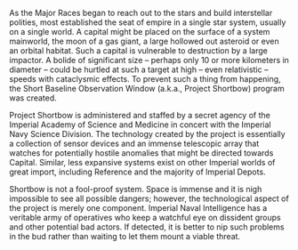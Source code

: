 As the Major Races began to reach out to the stars and build interstellar polities, most  established the seat of empire in a single star system, usually on a single world. A capital might be placed on the surface of a system mainworld, the moon of a gas giant, a large hollowed out  asteroid or even an orbital habitat. Such a capital is vulnerable to destruction by a large impactor. A bolide of significant size – perhaps only 10 or more kilometers in diameter – could be hurtled at such a target at high – even relativistic – speeds with cataclysmic effects. To prevent such a thing from happening, the Short Baseline Observation Window (a.k.a., Project Shortbow) program was created.

Project Shortbow is administered and staffed by a secret agency of the Imperial Academy of Science and Medicine in concert with the Imperial Navy Science Division. The technology created by the project is essentially a collection of sensor devices and an immense telescopic array that watches for potentially hostile anomalies that might be directed towards Capital. Similar, less expansive systems exist on other Imperial worlds of great import, including Reference and the majority of Imperial Depots.

Shortbow is not a fool-proof system. Space is immense and it is nigh impossible to see all possible dangers; however, the technological aspect of the project is merely one component. Imperial Naval Intelligence has a veritable army of operatives who keep a watchful eye on dissident groups and other potential bad actors. If detected, it is better to nip such problems in the bud rather than waiting to let them mount a viable threat.